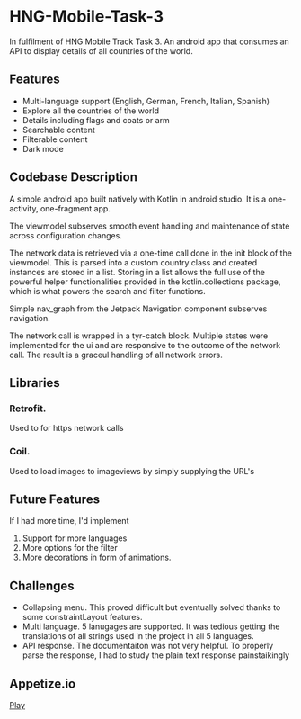 # HNG-Mobile-Task-3
In fulfilment of HNG Mobile Track Task 3. An android app that consumes an API to display details of all countries of the world.

## Features
- Multi-language support (English, German, French, Italian, Spanish)
- Explore all the countries of the world
- Details including flags and coats or arm
- Searchable content
- Filterable content
- Dark mode


## Codebase Description

A simple android app built natively with Kotlin in android studio.
It is a one-activity, one-fragment app.

The viewmodel subserves smooth event handling and maintenance of state across configuration changes.

The network data is retrieved via a one-time call done in the init block of the viewmodel. This is parsed into a custom country class and created instances are stored in a list. Storing in a list allows the full use of the powerful helper functionalities provided in the kotlin.collections package, which is what powers the search and filter functions.

Simple nav_graph from the Jetpack Navigation component subserves navigation.

The network call is wrapped in a tyr-catch block. Multiple states were implemented for the ui and are responsive to the outcome of the network call. The result is a graceul handling of all network errors.


## Libraries
### Retrofit. 
Used to for https network calls

### Coil. 
Used to load images to imageviews by simply supplying the URL's


## Future Features
If I had more time, I'd implement
1. Support for more languages
2. More options for the filter
3. More decorations in form of animations.

## Challenges
- Collapsing menu. This proved difficult but eventually solved thanks to some constraintLayout features.
- Multi language. 5 lanugages are supported. It was tedious getting the translations of all strings used in the project in all 5 languages.
- API response. The documentaiton was not very helpful. To properly parse the response, I had to study the plain text response painstaikingly

## Appetize.io
[Play](https://appetize.io/app/75dco5hoq3rwdbi7nwqvxqlhn4)
